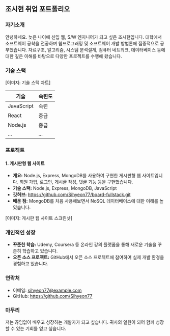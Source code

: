 ## 조시현 취업 포트폴리오

### 자기소개

안녕하세요. 늦은 나이에 신입 웹, S/W 엔지니어가 되고 싶은 조시현입니다. 대학에서 소프트웨어 공학을 전공하며 웹프로그래밍 및 소프트웨어 개발 방법론에 집중적으로 공부했습니다. 자료구조, 알고리즘, 시스템 분석설계, 컴퓨터 네트워크, 데이터베이스 등에 대한 깊은 이해를 바탕으로 다양한 프로젝트를 수행해 왔습니다.

### 기술 스택

[이미지: 기술 스택 차트]

| 기술 | 숙련도 |
|---|---|
| JavaScript | 숙련 |
| React | 중급 |
| Node.js | 중급 |
| ... | ... |

### 프로젝트

#### 1. 게시판형 웹 사이트

* **개요:** Node.js, Express, MongoDB를 사용하여 구현한 게시판형 웹 사이트입니다. 회원 가입, 로그인, 게시글 작성, 댓글 기능 등을 구현했습니다.
* **기술 스택:** Node.js, Express, MongoDB, JavaScript
* **깃허브:** https://github.com/Sihyeon77/board-fullstack.git
* **배운 점:** MongoDB를 처음 사용해보면서 NoSQL 데이터베이스에 대한 이해를 높였습니다.

[이미지: 게시판 웹 사이트 스크린샷]

### 개인적인 성장

* **꾸준한 학습:** Udemy, Coursera 등 온라인 강의 플랫폼을 통해 새로운 기술을 꾸준히 학습하고 있습니다.
* **오픈 소스 프로젝트:** GitHub에서 오픈 소스 프로젝트에 참여하여 실제 개발 환경을 경험하고 있습니다.

### 연락처

* 이메일: sihyeon77@example.com
* GitHub: https://github.com/Sihyeon77

### 마무리

저는 끊임없이 배우고 성장하는 개발자가 되고 싶습니다. 귀사의 일원이 되어 함께 성장할 수 있는 기회를 얻고 싶습니다.
